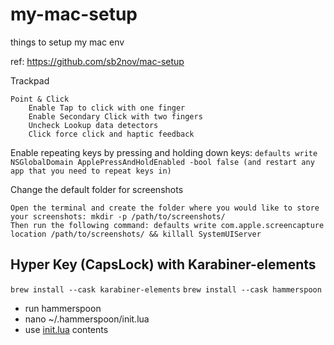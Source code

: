 # my-mac-setup
things to setup my mac env

ref: https://github.com/sb2nov/mac-setup

Trackpad

    Point & Click
        Enable Tap to click with one finger
        Enable Secondary Click with two fingers
        Uncheck Lookup data detectors
        Click force click and haptic feedback

Enable repeating keys by pressing and holding down keys: 
```defaults write NSGlobalDomain ApplePressAndHoldEnabled -bool false (and restart any app that you need to repeat keys in)```

Change the default folder for screenshots

    Open the terminal and create the folder where you would like to store your screenshots: mkdir -p /path/to/screenshots/
    Then run the following command: defaults write com.apple.screencapture location /path/to/screenshots/ && killall SystemUIServer

## Hyper Key (CapsLock) with Karabiner-elements
```brew install --cask karabiner-elements```
```brew install --cask hammerspoon```
* run hammerspoon
* nano ~/.hammerspoon/init.lua
* use [init.lua](./.hammerspoon/init.lua) contents
